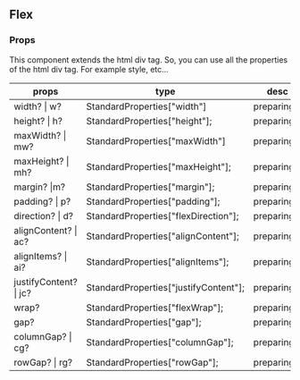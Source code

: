 ## Flex

### Props

This component extends the html div tag.
So, you can use all the properties of the html div tag.
For example style, etc...

| props                  | type                                  | desc         | default |
| ---------------------- | ------------------------------------- | ------------ | ------- |
| width? \| w?           | StandardProperties["width"]           | preparing... | -       |
| height? \| h?          | StandardProperties["height"];         | preparing... | -       |
| maxWidth? \| mw?       | StandardProperties["maxWidth"]        | preparing... | -       |
| maxHeight? \| mh?      | StandardProperties["maxHeight"];      | preparing... | -       |
| margin? \|m?           | StandardProperties["margin"];         | preparing... | -       |
| padding? \| p?         | StandardProperties["padding"];        | preparing... | -       |
| direction? \| d?       | StandardProperties["flexDirection"];  | preparing... | -       |
| alignContent? \| ac?   | StandardProperties["alignContent"];   | preparing... | -       |
| alignItems? \| ai?     | StandardProperties["alignItems"];     | preparing... | -       |
| justifyContent? \| jc? | StandardProperties["justifyContent"]; | preparing... | -       |
| wrap?                  | StandardProperties["flexWrap"];       | preparing... | -       |
| gap?                   | StandardProperties["gap"];            | preparing... | -       |
| columnGap? \| cg?      | StandardProperties["columnGap"];      | preparing... | -       |
| rowGap? \| rg?         | StandardProperties["rowGap"];         | preparing... | -       |
